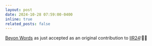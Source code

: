 ```yaml
---
layout: post
date: 2024-10-28 07:59:00-0400
inline: true
related_posts: false
---
```


[Beyon Words](https://ceur-ws.org/Vol-3802/paper6.pdf) as just accepted as an original contribution to [IIR24](https://iir2024.uniud.it/)!🎉✨
